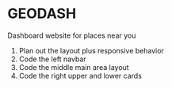 # GEODASH
Dashboard website for places near you

1. Plan out the layout plus responsive behavior
2. Code the left navbar
2. Code the middle main area layout
3. Code the right upper and lower cards

